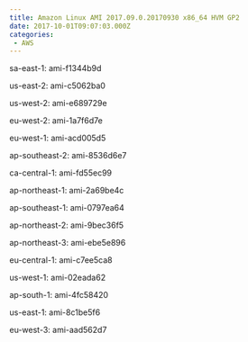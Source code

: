 ```yaml
---
title: Amazon Linux AMI 2017.09.0.20170930 x86_64 HVM GP2
date: 2017-10-01T09:07:03.000Z
categories:
 - AWS
---
```


sa-east-1: ami-f1344b9d

us-east-2: ami-c5062ba0

us-west-2: ami-e689729e

eu-west-2: ami-1a7f6d7e

eu-west-1: ami-acd005d5

ap-southeast-2: ami-8536d6e7

ca-central-1: ami-fd55ec99

ap-northeast-1: ami-2a69be4c

ap-southeast-1: ami-0797ea64

ap-northeast-2: ami-9bec36f5

ap-northeast-3: ami-ebe5e896

eu-central-1: ami-c7ee5ca8

us-west-1: ami-02eada62

ap-south-1: ami-4fc58420

us-east-1: ami-8c1be5f6

eu-west-3: ami-aad562d7

